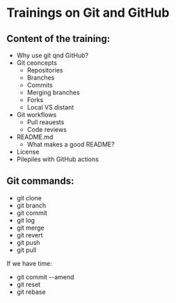 # Trainings on Git and GitHub

## Content of the training:

- Why use git qnd GitHub?
- Git ceoncepts
    - Repositories
    - Branches
    - Commits
    - Merging branches
    - Forks
    - Local VS distant
- Git workflows
    - Pull reauests
    - Code reviews
- README.md
    - What makes a good README?
- License
- Pilepiles with GitHub actions

## Git commands:
- git clone
- git branch
- git commit
- git log
- git merge
- git revert
- git push
- git pull

If we have time:
- git commit --amend
- git reset
- git rebase
